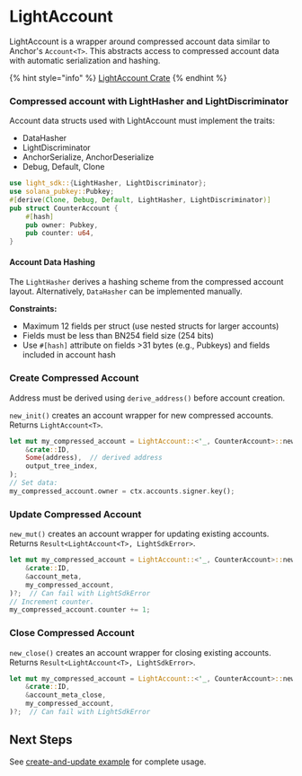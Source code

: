 # LightAccount

LightAccount is a wrapper around compressed account data similar to Anchor's `Account<T>`. This abstracts access to compressed account data with automatic serialization and hashing.

{% hint style="info" %}
[LightAccount Crate](https://docs.rs/light-sdk/latest/light_sdk/account/index.html#light-account)
{% endhint %}

### Compressed account with LightHasher and LightDiscriminator

Account data structs used with LightAccount must implement the traits:

* DataHasher
* LightDiscriminator
* AnchorSerialize, AnchorDeserialize
* Debug, Default, Clone

```rust
use light_sdk::{LightHasher, LightDiscriminator};
use solana_pubkey::Pubkey;
#[derive(Clone, Debug, Default, LightHasher, LightDiscriminator)]
pub struct CounterAccount {
    #[hash]
    pub owner: Pubkey,
    pub counter: u64,
}
```

#### Account Data Hashing

The `LightHasher` derives a hashing scheme from the compressed account layout. Alternatively, `DataHasher` can be implemented manually.

**Constraints:**

* Maximum 12 fields per struct (use nested structs for larger accounts)
* Fields must be less than BN254 field size (254 bits)
* Use `#[hash]` attribute on fields >31 bytes (e.g., Pubkeys) and fields included in account hash

### Create Compressed Account

Address must be derived using `derive_address()` before account creation.

`new_init()` creates an account wrapper for new compressed accounts. Returns `LightAccount<T>`.

```rust
let mut my_compressed_account = LightAccount::<'_, CounterAccount>::new_init(
    &crate::ID,
    Some(address),  // derived address
    output_tree_index,
);
// Set data:
my_compressed_account.owner = ctx.accounts.signer.key();
```

### Update Compressed Account

`new_mut()` creates an account wrapper for updating existing accounts. Returns `Result<LightAccount<T>, LightSdkError>`.

```rust
let mut my_compressed_account = LightAccount::<'_, CounterAccount>::new_mut(
    &crate::ID,
    &account_meta,
    my_compressed_account,
)?;  // Can fail with LightSdkError
// Increment counter.
my_compressed_account.counter += 1;
```

### Close Compressed Account

`new_close()` creates an account wrapper for closing existing accounts. Returns `Result<LightAccount<T>, LightSdkError>`.

```rust
let mut my_compressed_account = LightAccount::<'_, CounterAccount>::new_close(
    &crate::ID,
    &account_meta_close,
    my_compressed_account,
)?;  // Can fail with LightSdkError
```

## Next Steps

See [create-and-update example](https://github.com/Lightprotocol/program-examples/tree/main/create-and-update) for complete usage.

